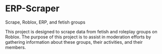 # ERP-Scraper
Scrape, Roblox, ERP, and fetish groups

This project is designed to scrape data from fetish and roleplay groups on Roblox. The purpose of this project is to assist in moderation efforts by gathering information about these groups, their activities, and their members.
